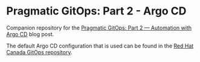 # Pragmatic GitOps: Part 2 - Argo CD

Companion repository for the [Pragmatic GitOps: Part 2 — Automation with Argo CD](https://pittar.medium.com/pragmatic-gitops-part-2-automation-with-argo-cd-d73a119d596e) blog post.

The default Argo CD configuration that is used can be found in the [Red Hat Canada GitOps repository](https://github.com/redhat-canada-gitops/argocd/tree/master/argocd/overlays/default).
